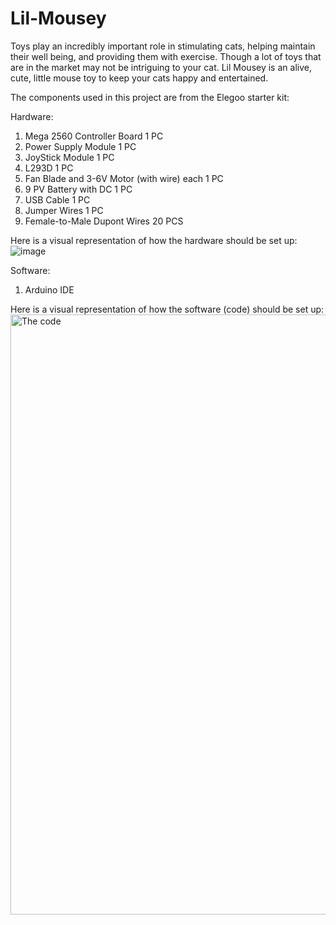 # Lil-Mousey
Toys play an incredibly important role in stimulating cats, helping maintain their well being, and providing them with exercise. Though a lot of toys that are in the market may not be intriguing to your cat. Lil Mousey is an alive, cute, little mouse toy to keep your cats happy and entertained.

The components used in this project are from the Elegoo starter kit:

Hardware:
1. Mega 2560 Controller Board 1 PC
2. Power Supply Module 1 PC
3. JoyStick Module 1 PC
4. L293D 1 PC
5. Fan Blade and 3-6V Motor (with wire) each 1 PC
6. 9 PV Battery with DC 1 PC
7. USB Cable 1 PC
8. Jumper Wires 1 PC
9. Female-to-Male Dupont Wires 20 PCS

Here is a visual representation of how the hardware should be set up: 
![image](https://github.com/user-attachments/assets/6d53cc2c-17a1-4960-9514-5053a90b397a)

Software: 
1. Arduino IDE

Here is a visual representation of how the software (code) should be set up: 
<img width="960" alt="The code" src="https://github.com/user-attachments/assets/84a86bd1-a012-4912-a540-432064d5c578">
